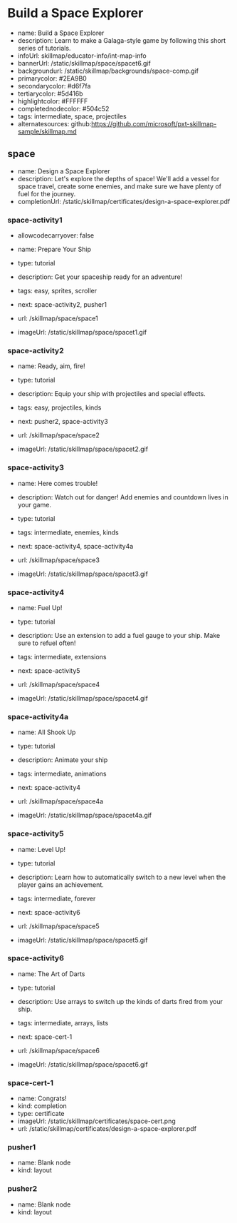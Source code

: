 # Build a Space Explorer
* name: Build a Space Explorer
* description: Learn to make a Galaga-style game by following this short series of tutorials.
* infoUrl: skillmap/educator-info/int-map-info
* bannerUrl: /static/skillmap/space/spacet6.gif
* backgroundurl: /static/skillmap/backgrounds/space-comp.gif
* primarycolor: #2EA9B0
* secondarycolor: #d6f7fa
* tertiarycolor: #5d416b
* highlightcolor: #FFFFFF
* completednodecolor: #504c52
* tags: intermediate, space, projectiles
* alternatesources: github:https://github.com/microsoft/pxt-skillmap-sample/skillmap.md


## space
* name: Design a Space Explorer
* description: Let's explore the depths of space! We'll add a vessel for space travel, create some enemies, and make sure we have plenty of fuel for the journey.
* completionUrl: /static/skillmap/certificates/design-a-space-explorer.pdf

### space-activity1
* allowcodecarryover: false


* name: Prepare Your Ship
* type: tutorial
* description: Get your spaceship ready for an adventure!
* tags: easy, sprites, scroller
* next: space-activity2, pusher1

* url: /skillmap/space/space1
* imageUrl: /static/skillmap/space/spacet1.gif

### space-activity2

* name: Ready, aim, fire!
* type: tutorial
* description: Equip your ship with projectiles and special effects.
* tags: easy, projectiles, kinds
* next: pusher2, space-activity3

* url: /skillmap/space/space2
* imageUrl: /static/skillmap/space/spacet2.gif

### space-activity3

* name: Here comes trouble!
* description: Watch out for danger! Add enemies and countdown lives in your game.
* type: tutorial
* tags: intermediate, enemies, kinds
* next: space-activity4, space-activity4a

* url: /skillmap/space/space3
* imageUrl: /static/skillmap/space/spacet3.gif

### space-activity4

* name: Fuel Up!
* type: tutorial
* description: Use an extension to add a fuel gauge to your ship. Make sure to refuel often!
* tags: intermediate, extensions
* next: space-activity5

* url: /skillmap/space/space4
* imageUrl: /static/skillmap/space/spacet4.gif

### space-activity4a

* name: All Shook Up
* type: tutorial
* description: Animate your ship 
* tags: intermediate, animations
* next: space-activity4

* url: /skillmap/space/space4a
* imageUrl: /static/skillmap/space/spacet4a.gif

### space-activity5

* name: Level Up!
* type: tutorial
* description: Learn how to automatically switch to a new level when the player gains an achievement.
* tags: intermediate, forever
* next: space-activity6

* url: /skillmap/space/space5
* imageUrl: /static/skillmap/space/spacet5.gif

### space-activity6

* name: The Art of Darts
* type: tutorial
* description: Use arrays to switch up the kinds of darts fired from your ship.
* tags: intermediate, arrays, lists
* next: space-cert-1

* url: /skillmap/space/space6
* imageUrl: /static/skillmap/space/spacet6.gif

### space-cert-1
* name: Congrats!
* kind: completion
* type: certificate
* imageUrl: /static/skillmap/certificates/space-cert.png
* url: /static/skillmap/certificates/design-a-space-explorer.pdf


### pusher1
* name: Blank node
* kind: layout

### pusher2
* name: Blank node
* kind: layout


